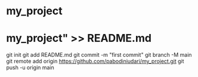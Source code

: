 # my_project
# my_project" >> README.md
git init
git add README.md
git commit -m "first commit"
git branch -M main
git remote add origin https://github.com/pabodiniudari/my_project.git
git push -u origin main
